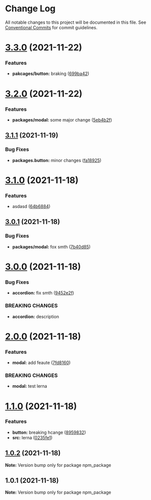 # Change Log

All notable changes to this project will be documented in this file.
See [Conventional Commits](https://conventionalcommits.org) for commit guidelines.

# [3.3.0](https://github.com/har-sargis/publish_test/compare/v3.2.0...v3.3.0) (2021-11-22)


### Features

* **pakcages/button:** braking ([699ba42](https://github.com/har-sargis/publish_test/commit/699ba42a49a1a7f0bf5e56ca5969fe23be1ec3c4))





# [3.2.0](https://github.com/har-sargis/publish_test/compare/v3.1.1...v3.2.0) (2021-11-22)


### Features

* **packages/modal:** some major change ([5eb4b2f](https://github.com/har-sargis/publish_test/commit/5eb4b2fdb0e6601ba4d2fc7e2031d220c1515f5b))





## [3.1.1](https://github.com/har-sargis/publish_test/compare/v3.1.0...v3.1.1) (2021-11-19)


### Bug Fixes

* **packages.button:** minor changes ([fa18925](https://github.com/har-sargis/publish_test/commit/fa189254bcc8d144ac80bf84b6a5d6b4b2c68278))





# [3.1.0](https://github.com/har-sargis/publish_test/compare/v3.0.1...v3.1.0) (2021-11-18)


### Features

* asdasd ([64b6884](https://github.com/har-sargis/publish_test/commit/64b6884cd5336c4c6be2fcf27810b0db8a1ff983))





## [3.0.1](https://github.com/har-sargis/publish_test/compare/v3.0.0...v3.0.1) (2021-11-18)


### Bug Fixes

* **packages/modal:** fox smth ([7b40d85](https://github.com/har-sargis/publish_test/commit/7b40d85cb3fc0d66c58c30e0a4c661b2a201e2f8))





# [3.0.0](https://github.com/har-sargis/publish_test/compare/v2.0.0...v3.0.0) (2021-11-18)


### Bug Fixes

* **accordion:** fix smth ([9452e2f](https://github.com/har-sargis/publish_test/commit/9452e2f0b5c403862a0bd71609dd3d94162133f3))


### BREAKING CHANGES

* **accordion:** description





# [2.0.0](https://github.com/har-sargis/publish_test/compare/v1.1.0...v2.0.0) (2021-11-18)


### Features

* **modal:** add feaute ([7fd8160](https://github.com/har-sargis/publish_test/commit/7fd8160430be3b8baf54324692f3eb9c9eff957b))


### BREAKING CHANGES

* **modal:** test lerna





# [1.1.0](https://github.com/har-sargis/publish_test/compare/v1.0.2...v1.1.0) (2021-11-18)


### Features

* **button:** breaking hcange ([8959832](https://github.com/har-sargis/publish_test/commit/8959832416a5e5f857df05ff05befdb07fc41b47))
* **src:** lerna ([0235fe1](https://github.com/har-sargis/publish_test/commit/0235fe153992ee11fabe6cd474bf6e697abc1fb6))





## [1.0.2](https://github.com/har-sargis/publish_test/compare/v1.0.1...v1.0.2) (2021-11-18)

**Note:** Version bump only for package npm_package





## 1.0.1 (2021-11-18)

**Note:** Version bump only for package npm_package
